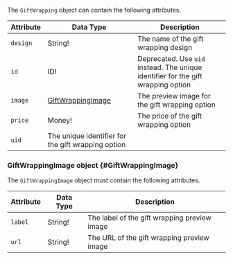 The `GiftWrapping` object can contain the following attributes.

Attribute |  Data Type | Description
--- | --- | ---
`design` | String! | The name of the gift wrapping design
`id` | ID! | Deprecated. Use `uid` instead. The unique identifier for the gift wrapping option
`image` | [GiftWrappingImage](#GiftWrappingImage) | The preview image for the gift wrapping option
`price` | Money! | The price of the gift wrapping option
`uid` | The unique identifier for the gift wrapping option

### GiftWrappingImage object {#GiftWrappingImage}

The `GiftWrappingImage` object must contain the following attributes.

Attribute |  Data Type | Description
--- | --- | ---
`label` | String! | The label of the gift wrapping preview image
`url` | String! | The URL of the gift wrapping preview image
